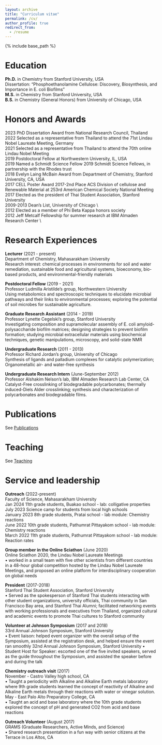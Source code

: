 ```yaml
---
layout: archive
title: "Curriculum vitae"
permalink: /cv/
author_profile: true
redirect_from:
  - /resume
---
```


{% include base_path %}

Education
======
**Ph.D.** in Chemistry from Stanford University, USA \
	Dissertation: “Phosphoethanolamine Cellulose: Discovery, Biosynthesis, and Importance in E. coli Biofilms” \
**M.S.** in Chemistry from Stanford University, USA \
**B.S.** in Chemistry (General Honors) from University of Chicago, USA 

Honors and Awards
======
2023  PhD Dissertation Award from National Research Council, Thailand \
2022	Selected as a representative from Thailand to attend the 71st Lindau Nobel Laureate Meeting, Germany \
2021	Selected as a representative from Thailand to attend the 70th online Lindau Nobel Meeting  \
2019	Postdoctoral Fellow at Northwestern University, IL, USA	 \
2019	Named a Schmidt Science Fellow 2019 Schmidt Science Fellows, in partnership with the Rhodes trust \
2018	Evelyn Laing McBain Award from Department of Chemistry, Stanford University, CA, USA \
2017	CELL Poster Award 2017-2nd Place ACS Division of cellulose and Renewable Material at 253rd American Chemical Society National Meeting \
2017    Elected as the president of Thai Student Association, Stanford University \
2009-2013 	Dean’s List, University of Chicago \		  	 
2012	Elected as a member of Phi Beta Kappa honors society \
2012	Jeff Metcalf Fellowship for summer research at IBM Almaden Research Center \

Research Experiences
======
**Lecturer** (2021 - present) \
Department of Chemistry, Mahasarakham University \
Research interest: chemical processes in environments for soil and water remediation, sustainable food and agricultural systems, bioeconomy, bio-based products, and environmental-friendly materials

**Postdoctoral Fellow**  (2019 - 2021) \
Professor Ludmilla Aristilde’s group, Northwestern University \
Using metabolomics and spectroscopic techniques to elucidate microbial pathways and their links to environmental processes; exploring the potential of soil microbes for sustainable agriculture.

**Graduate Research Assistant** (2014 - 2019) \
Professor Lynette Cegelski’s group, Stanford University \
Investigating composition and supramolecular assembly of E. coli amyloid-polysaccharide biofilm matrices; designing strategies to prevent biofilm formation; studying microbial extracellular materials using biochemical techniques, genetic manipulations, microscopy, and solid-state NMR 

**Undergraduate Research** (2011 - 2013) \
Professor Richard Jordan’s group, University of Chicago	\
Synthesis of ligands and palladium complexes for catalytic polymerization; Organometallic air- and water-free synthesis

**Undergraduate Research Intern** (June-September 2012) \
Professor Alshakim Nelson’s lab, IBM Almaden Research Lab Center, CA \
Catalyst-Free crosslinking of biodegradable polycarbonates; thermally induced-Diels Alder crosslinking; synthesis and characterization of polycarbonates and biodegradable films. 


Publications
======
  See [Publications](https://wiriyath.github.io/publications/)
  
Teaching
======
  See [Teaching](https://wiriyath.github.io/teaching/)
  
Service and leadership
======

**Outreach** (2022-present) \
Faculty of Science, Mahasarakham University \
Jan 2024	11th grade students, Buakao school - lab: colligative properties
July 2023	Science camp for students from local high schools\
January 2023	8th grade students, Pratai school - lab module: Chemistry reactions \
June 2022	10th grade students, Pathumrat Pittayakom school - lab module: Chemistry reactions \
March 2022	11th grade students, Pathumrat Pittayakom school - lab module: Reaction rates 
  
**Group member in the Online Sciathon** (June 2020)\
Online Sciathon 2020, the Lindau Nobel Laureate Meetings\
•	worked in a small team with five other scientists from different countries in a 48-hour global competition hosted by the Lindau Nobel Laureate Meetings, and proposed an online platform for interdisciplinary cooperation on global needs

**President** (2017-2018)\
Stanford Thai Student Association, Stanford University\
•	Served as the spokesperson of Stanford Thai students interacting with other student organizations, university officials, Thai community in San Francisco Bay area, and Stanford Thai Alumni; facilitated networking events with working professionals and executives from Thailand, organized cultural and academic events to promote Thai cultures to Stanford community 

**Volunteer at Johnson Symposium** (2017 and 2018)\
33rd Annual Johnson Symposium, Stanford University\
•	Event liaison: helped event organizer with the overall setup of the Symposium, assisted at the registration desk, and helped ensure the event ran smoothly
32nd Annual Johnson Symposium, Stanford University
•	Student Host for Speaker: escorted one of the five invited speakers, served as the guide throughout the Symposium, and assisted the speaker before and during the talk

**Chemistry outreach visit** (2017)\
November - Castro Valley high school, CA \
•	Taught a periodicity with Alkaline and Alkaline Earth metals laboratory where 9th grade students learned the concept of reactivity of Alkaline and Alkaline Earth metals through their reactions with water or vinegar solution. \
May - East Palo Alto Preparatory College, CA \
•	Taught an acid and base laboratory where the 10th grade students explored the concept of pH and generated CO2 from acid and base reactions

**Outreach Volunteer** (August 2017)\
GRAMS (Graduate Researchers, Active Minds, and Science)\
•	Shared research presentation in a fun way with senior citizens at the Terrace in Los Altos, CA


